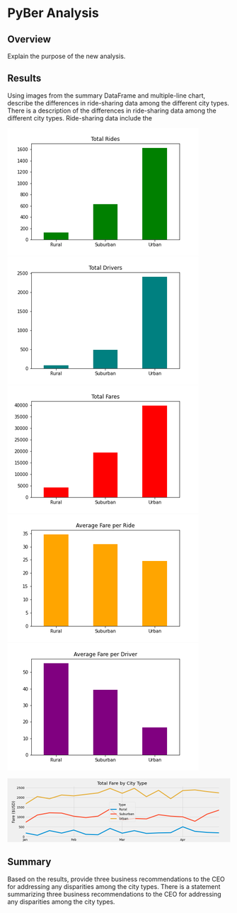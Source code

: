 # PyBer Analysis 

## Overview 
Explain the purpose of the new analysis.

## Results 
Using images from the summary DataFrame and multiple-line chart, describe the differences in ride-sharing data among the different city types. There is a description of the differences in ride-sharing data among the different city types. Ride-sharing data include the 

![Total Rides](analysis/Total_Rides.png)
![Total Drivers](analysis/Total_Drivers.png)
![Total Fares](analysis/Total_Fares.png) 
![Average Fare Per Ride](analysis/Average_Fare_Per_Ride.png)
![Average Fare Per Driver](analysis/Average_Fare_Per_Driver.png)


![PyBer Total Fare by City Type](https://raw.githubusercontent.com/khanh703/PyBer_Analysis/main/analysis/Total_Fare_by_City_Type.png)

## Summary 
Based on the results, provide three business recommendations to the CEO for addressing any disparities among the city types. There is a statement summarizing three business recommendations to the CEO for addressing any disparities among the city types.
